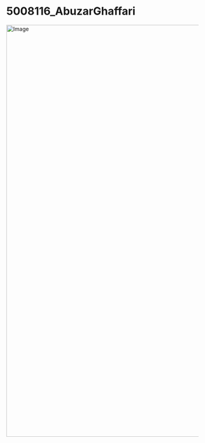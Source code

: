 # 5008116_AbuzarGhaffari

<img width="1920" height="1080" alt="Image" src="https://github.com/user-attachments/assets/968f6e4d-4138-42cc-b592-e7ff0b5e1ed3" />
